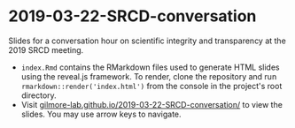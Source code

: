 # 2019-03-22-SRCD-conversation
Slides for a conversation hour on scientific integrity and transparency at the 2019 SRCD meeting.

- `index.Rmd` contains the RMarkdown files used to generate HTML slides using the reveal.js framework. To render, clone the repository and run `rmarkdown::render('index.html')` from the console in the project's root directory.
- Visit [gilmore-lab.github.io/2019-03-22-SRCD-conversation/](https://gilmore-lab.github.io/2019-03-22-SRCD-conversation/) to view the slides. You may use arrow keys to navigate.
